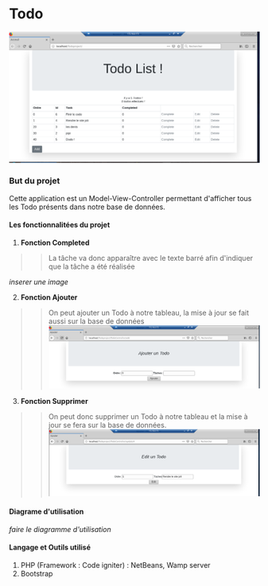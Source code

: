 # Todo #

![Bievenue](https://github.com/vappy2/Todo/blob/master/Image/accueil%20todo.PNG)

### But du projet ##
Cette application est un Model-View-Controller permettant d'afficher tous les Todo présents dans notre base de données. 

#### Les fonctionnalitées du projet ####

1. **Fonction Completed**
>> La tâche va donc apparaître avec le texte barré afin d'indiquer que la tâche a été réalisée 

_inserer une image_

2. **Fonction Ajouter**
>> On peut ajouter un Todo à notre tableau, la mise à jour se fait aussi sur la base de données 
![Ajout](https://github.com/vappy2/Todo/blob/master/Image/add%20todo.PNG)

3. **Fonction Supprimer**
>> On peut donc supprimer un Todo à notre tableau et la mise à jour se fera sur la base de données.
![Delete](https://github.com/vappy2/Todo/blob/master/Image/edit%20todo.PNG)

#### Diagrame d'utilisation ####

*faire le diagramme d'utilisation*

#### Langage et Outils utilisé ####

1. PHP (Framework : Code igniter) : NetBeans, Wamp server
2. Bootstrap
